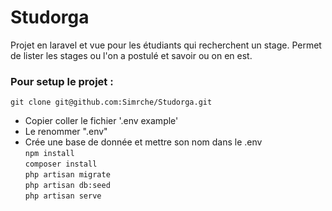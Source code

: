 # Studorga

Projet en laravel et vue pour les étudiants qui recherchent un stage.
Permet de lister les stages ou l'on a postulé et savoir ou on en est.

### Pour setup le projet :

``git clone git@github.com:Simrche/Studorga.git``
- Copier coller le fichier '.env example'
- Le renommer ".env"
- Crée une base de donnée et mettre son nom dans le .env  
``npm install``  
``composer install``  
``php artisan migrate``  
``php artisan db:seed``  
``php artisan serve``  
